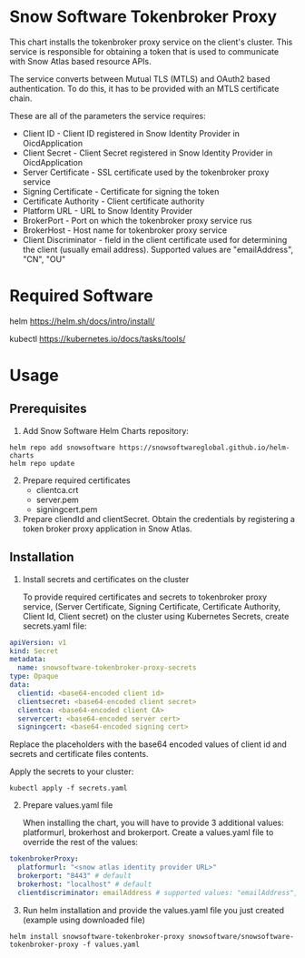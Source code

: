 # Snow Software Tokenbroker Proxy
This chart installs the tokenbroker proxy service on the client's cluster. 
This service is responsible for obtaining a token that is used to communicate with Snow Atlas based resource APIs. 

The service converts between Mutual TLS (MTLS) and OAuth2 based authentication. To do this, it has to be provided with an MTLS certificate chain.

These are all of the parameters the service requires:
* Client ID - Client ID registered in Snow Identity Provider in OicdApplication
* Client Secret - Client Secret registered in Snow Identity Provider in OicdApplication
* Server Certificate - SSL certificate used by the tokenbroker proxy service
* Signing Certificate - Certificate for signing the token
* Certificate Authority - Client certificate authority
* Platform URL - URL to Snow Identity Provider
* BrokerPort - Port on which the tokenbroker proxy service rus
* BrokerHost - Host name for tokenbroker proxy service
* Client Discriminator - field in the client certificate used for determining the client (usually email address). Supported values are "emailAddress", "CN", "OU"


# Required Software
helm
https://helm.sh/docs/intro/install/

kubectl
https://kubernetes.io/docs/tasks/tools/



# Usage
## Prerequisites
1. Add Snow Software Helm Charts repository:
```
helm repo add snowsoftware https://snowsoftwareglobal.github.io/helm-charts
helm repo update
```
2. Prepare required certificates
   - clientca.crt
   - server.pem
   - signingcert.pem
3. Prepare cliendId and clientSecret. Obtain the credentials by registering a token broker proxy application in Snow Atlas.
## Installation
1. Install secrets and certificates on the cluster

   To provide required certificates and secrets to tokenbroker proxy service, (Server Certificate, Signing Certificate, Certificate Authority, Client Id, Client secret) on the cluster using Kubernetes Secrets, create secrets.yaml file:

```yaml
apiVersion: v1
kind: Secret
metadata:
  name: snowsoftware-tokenbroker-proxy-secrets
type: Opaque
data:
  clientid: <base64-encoded client id>
  clientsecret: <base64-encoded client secret>
  clientca: <base64-encoded client CA>
  servercert: <base64-encoded server cert>
  signingcert: <base64-encoded signing cert>
```
Replace the placeholders with the base64 encoded values of client id and secrets and certificate files contents.

Apply the secrets to your cluster:
```
kubectl apply -f secrets.yaml
```
2. Prepare values.yaml file

   When installing the chart, you will have to provide 3 additional values: platformurl, brokerhost and brokerport. 
   Create a values.yaml file to override the rest of the values:
```yaml
tokenbrokerProxy:
  platformurl: "<snow atlas identity provider URL>"
  brokerport: "8443" # default
  brokerhost: "localhost" # default
  clientdiscriminator: emailAddress # supported values: "emailAddress", "OU", "CN"
```

3. Run helm installation and provide the values.yaml file you just created (example using downloaded file)
```
helm install snowsoftware-tokenbroker-proxy snowsoftware/snowsoftware-tokenbroker-proxy -f values.yaml
```

